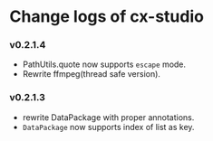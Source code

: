# Change logs of cx-studio

### v0.2.1.4

- PathUtils.quote now supports `escape` mode.
- Rewrite ffmpeg(thread safe version).

### v0.2.1.3

- rewrite DataPackage with proper annotations.
- `DataPackage` now supports index of list as key.
